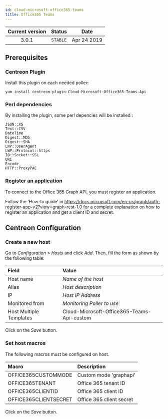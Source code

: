 ```yaml
---
id: cloud-microsoft-office365-teams
title: Office365 Teams
---
```


| Current version | Status | Date |
| :-: | :-: | :-: |
| 3.0.1 | `STABLE` | Apr 24 2019 |

## Prerequisites

### Centreon Plugin

Install this plugin on each needed poller:

``` shell
yum install centreon-plugin-Cloud-Microsoft-Office365-Teams-Api
```

### Perl dependencies

By installing the plugin, some perl depencies will be installed :

    JSON::XS
    Text::CSV
    DateTime
    Digest::MD5
    Digest::SHA
    LWP::UserAgent
    LWP::Protocol::https
    IO::Socket::SSL
    URI
    Encode
    HTTP::ProxyPAC

### Register an application

To connect to the Office 365 Graph API, you must register an application.

Follow the 'How-to guide' in <https://docs.microsoft.com/en-us/graph/auth-register-app-v2?view=graph-rest-1.0> for a
complete explanation on how to register an application and get a client ID and secret.

## Centreon Configuration

### Create a new host

Go to *Configuration \> Hosts* and click *Add*. Then, fill the form as shown by the following table:

| Field                   | Value                                      |
| :---------------------- | :----------------------------------------- |
| Host name               | *Name of the host*                         |
| Alias                   | *Host description*                         |
| IP                      | *Host IP Address*                          |
| Monitored from          | *Monitoring Poller to use*                 |
| Host Multiple Templates | Cloud-Microsoft-Office365-Teams-Api-custom |

Click on the *Save* button.

### Set host macros

The following macros must be configured on host.

| Macro                 | Description              |
| :-------------------- | :----------------------- |
| OFFICE365CUSTOMMODE   | Custom mode 'graphapi'   |
| OFFICE365TENANT       | Office 365 tenant ID     |
| OFFICE365CLIENTID     | Office 365 client ID     |
| OFFICE365CLIENTSECRET | Office 365 client secret |

Click on the *Save* button.


